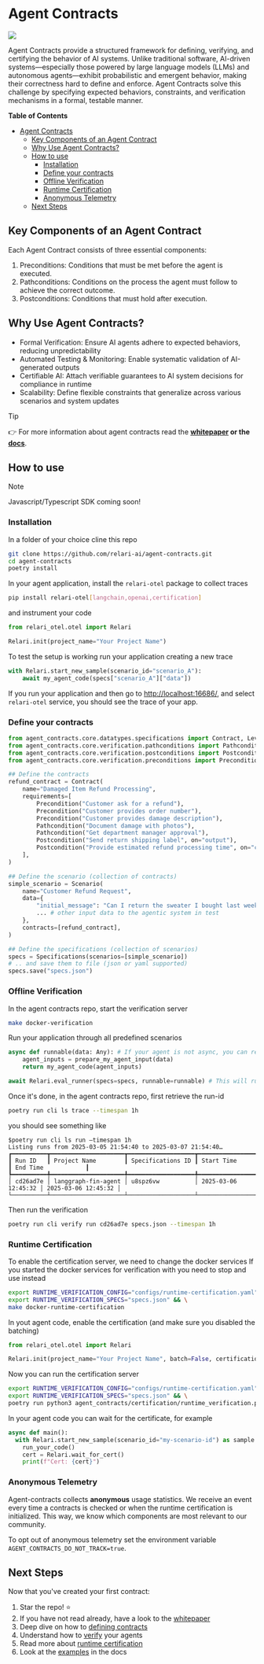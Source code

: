 # Agent Contracts

![](https://mintlify.s3.us-west-1.amazonaws.com/relari-4243c669/images/verification.svg)

Agent Contracts provide a structured framework for defining, verifying, and certifying the behavior of AI systems. Unlike traditional software, AI-driven systems—especially those powered by large language models (LLMs) and autonomous agents—exhibit probabilistic and emergent behavior, making their correctness hard to define and enforce. Agent Contracts solve this challenge by specifying expected behaviors, constraints, and verification mechanisms in a formal, testable manner.

**Table of Contents**

- [Agent Contracts](#agent-contracts)
  - [Key Components of an Agent Contract](#key-components-of-an-agent-contract)
  - [Why Use Agent Contracts?](#why-use-agent-contracts)
  - [How to use](#how-to-use)
    - [Installation](#installation)
    - [Define your contracts](#define-your-contracts)
    - [Offline Verification](#offline-verification)
    - [Runtime Certification](#runtime-certification)
    - [Anonymous Telemetry](#anonymous-telemetry)
  - [Next Steps](#next-steps)

## Key Components of an Agent Contract

Each Agent Contract consists of three essential components:

1. Preconditions: Conditions that must be met before the agent is executed.
2. Pathconditions: Conditions on the process the agent must follow to achieve the correct outcome.
3. Postconditions: Conditions that must hold after execution.

## Why Use Agent Contracts?

- Formal Verification: Ensure AI agents adhere to expected behaviors, reducing unpredictability
- Automated Testing & Monitoring: Enable systematic validation of AI-generated outputs
- Certifiable AI: Attach verifiable guarantees to AI system decisions for compliance in runtime
- Scalability: Define flexible constraints that generalize across various scenarios and system updates

> [!TIP]
>👉 For more information about agent contracts read the **[whitepaper](https://cdn.prod.website-files.com/669f7329c898141d69e16698/67cf788d56ca9dcf0b88e8d0_1859d1de14107778dccb73c5291f1d5d_Agent%20Contracts%20Whitepaper.pdf) or the [docs](https://agent-contracts.relari.ai/introduction)**.

## How to use

> [!NOTE]
> Javascript/Typescript SDK coming soon!

### Installation

In a folder of your choice cline this repo

```bash
git clone https://github.com/relari-ai/agent-contracts.git
cd agent-contracts
poetry install
```

In your agent application, install the `relari-otel` package to collect traces

```bash
pip install relari-otel[langchain,openai,certification]
```

and instrument your code

```python app.py
from relari_otel.otel import Relari

Relari.init(project_name="Your Project Name")
```

To test the setup is working run your application creating a new trace

```python
with Relari.start_new_sample(scenario_id="scenario_A"):
    await my_agent_code(specs["scenario_A"]["data"])
```

If you run your application and then go to [http://localhost:16686/](http://localhost:16686/), and select `relari-otel` service, you should see the trace of your app.

### Define your contracts

```python
from agent_contracts.core.datatypes.specifications import Contract, Level, Specifications
from agent_contracts.core.verification.pathconditions import Pathcondition
from agent_contracts.core.verification.postconditions import Postcondition
from agent_contracts.core.verification.preconditions import Precondition

## Define the contracts
refund_contract = Contract(
    name="Damaged Item Refund Processing",
    requirements=[
        Precondition("Customer ask for a refund"),
        Precondition("Customer provides order number"),
        Precondition("Customer provides damage description"),
        Pathcondition("Document damage with photos"),
        Pathcondition("Get department manager approval"),
        Postcondition("Send return shipping label", on="output"),
        Postcondition("Provide estimated refund processing time", on="conversation"),
    ],
)

## Define the scenario (collection of contracts)
simple_scenario = Scenario(
    name="Customer Refund Request",
    data={
        "initial_message": "Can I return the sweater I bought last week?",
        ... # other input data to the agentic system in test
    },
    contracts=[refund_contract],
)

## Define the specifications (collection of scenarios)
specs = Specifications(scenarios=[simple_scenario])
# .. and save them to file (json or yaml supported)
specs.save("specs.json")
```

### Offline Verification

In the agent contracts repo, start the verification server

```bash
make docker-verification
```

Run your application through all predefined scenarios

```python
async def runnable(data: Any): # If your agent is not async, you can remove the async and await keywords
    agent_inputs = prepare_my_agent_input(data)
    return my_agent_code(agent_inputs)

await Relari.eval_runner(specs=specs, runnable=runnable) # This will run your application through all predefined scenarios in the specification
```

Once it's done, in the agent contracts repo, first retrieve the run-id

```bash
poetry run cli ls trace --timespan 1h
```

you should see something like

```text
$poetry run cli ls run —timespan 1h
Listing runs from 2025-03-05 21:54:40 to 2025-03-07 21:54:40…
┏━━━━━━━━━━┳━━━━━━━━━━━━━━━━━━━━━┳━━━━━━━━━━━━━━━━━━━┳━━━━━━━━━━━━━━━━━━━━━┳━━━━━━━━━━━━━━━━━━━━━┓
┃ Run ID   ┃ Project Name        ┃ Specifications ID ┃ Start Time          ┃ End Time            ┃
┡━━━━━━━━━━╇━━━━━━━━━━━━━━━━━━━━━╇━━━━━━━━━━━━━━━━━━━╇━━━━━━━━━━━━━━━━━━━━━╇━━━━━━━━━━━━━━━━━━━━━┩
│ cd26ad7e │ langgraph-fin-agent │ u8spz6vw          │ 2025-03-06 12:45:32 │ 2025-03-06 12:45:32 │
└──────────┴─────────────────────┴───────────────────┴─────────────────────┴─────────────────────┘
```

Then run the verification

```bash
poetry run cli verify run cd26ad7e specs.json --timespan 1h
```

### Runtime Certification

To enable the certification server, we need to change the docker services
If you started the docker services for verification with you need to stop and use instead

```bash
export RUNTIME_VERIFICATION_CONFIG="configs/runtime-certification.yaml" && \
export RUNTIME_VERIFICATION_SPECS="specs.json" && \
make docker-runtime-certification
```

In yout agent code, enable the certification (and make sure you disabled the batching)

```python app.py
from relari_otel.otel import Relari

Relari.init(project_name="Your Project Name", batch=False, certification_enabled=True)
```

Now you can run the certification server

```bash
export RUNTIME_VERIFICATION_CONFIG="configs/runtime-certification.yaml" && \
export RUNTIME_VERIFICATION_SPECS="specs.json" && \
poetry run python3 agent_contracts/certification/runtime_verification.py 
```

In your agent code you can wait for the certificate, for example

```python
async def main():
  with Relari.start_new_sample(scenario_id="my-scenario-id") as sample:
    run_your_code()
    cert = Relari.wait_for_cert()
    print(f"Cert: {cert}")
```

### Anonymous Telemetry

Agent-contracts collects **anonymous** usage statistics.
We receive an event every time a contracts is checked or when the runtime certification is initialized.
This way, we know which components are most relevant to our community.

To opt out of anonymous telemetry set the environment variable `AGENT_CONTRACTS_DO_NOT_TRACK=true`.

## Next Steps

Now that you've created your first contract:

1. Star the repo! ⭐
2. If you have not read already, have a look to the [whitepaper](https://cdn.prod.website-files.com/669f7329c898141d69e16698/67cf788d56ca9dcf0b88e8d0_1859d1de14107778dccb73c5291f1d5d_Agent%20Contracts%20Whitepaper.pdf)
3. Deep dive on how to [defining contracts](https://agent-contracts.relari.ai/contracts/contracts)
4. Understand how to [verify](https://agent-contracts.relari.ai/verification/verification) your agents
5. Read more about [runtime certification](https://agent-contracts.relari.ai/certification/certification)
6. Look at the [examples](https://agent-contracts.relari.ai/examples/finance-agent) in the docs
